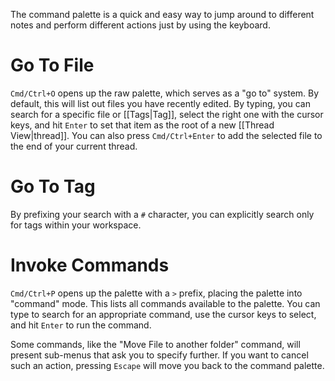 The command palette is a quick and easy way to jump around to different notes and perform different actions just by using the keyboard.

# Go To File
`Cmd/Ctrl+O` opens up the raw palette, which serves as a "go to" system. By default, this will list out files you have recently edited. By typing, you can search for a specific file or [[Tags|Tag]], select the right one with the cursor keys, and hit `Enter` to set that item as the root of a new [[Thread View|thread]]. You can also press `Cmd/Ctrl+Enter` to add the selected file to the end of your current thread.

# Go To Tag
By prefixing your search with a `#` character, you can explicitly search only for tags within your workspace.

# Invoke Commands
`Cmd/Ctrl+P` opens up the palette with a `>` prefix, placing the palette into "command" mode. This lists all commands available to the palette. You can type to search for an appropriate command, use the cursor keys to select, and hit `Enter` to run the command.

Some commands, like the "Move File to another folder" command, will present sub-menus that ask you to specify further. If you want to cancel such an action, pressing `Escape` will move you back to the command palette.